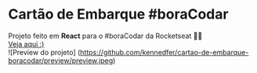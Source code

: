 # Cartão de Embarque #boraCodar
Projeto feito em **React** para o #boraCodar da Rocketseat 👨‍💻<br>
[Veja aqui :)](https://kennedfer-cartao-de-embarque.onrender.com/) <br>
![Preview do projeto] (https://github.com/kennedfer/cartao-de-embarque-boracodar/preview/preview.jpeg)
